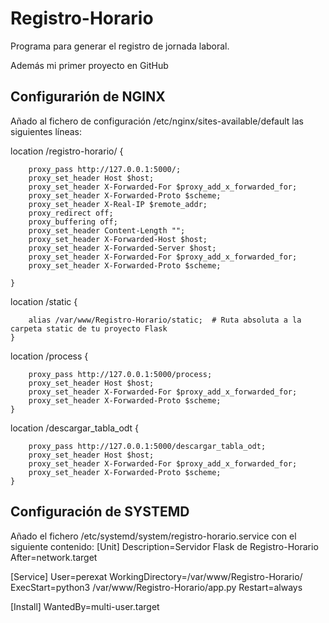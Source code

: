 # Registro-Horario
Programa para generar el registro de jornada laboral.

Además mi primer proyecto en GitHub

Configurarión de NGINX
----------------------

Añado al fichero de configuración /etc/nginx/sites-available/default las siguientes líneas:

location /registro-horario/ {

        proxy_pass http://127.0.0.1:5000/;        
        proxy_set_header Host $host;
        proxy_set_header X-Forwarded-For $proxy_add_x_forwarded_for;
        proxy_set_header X-Forwarded-Proto $scheme;
        proxy_set_header X-Real-IP $remote_addr;
        proxy_redirect off;
        proxy_buffering off;
        proxy_set_header Content-Length "";
        proxy_set_header X-Forwarded-Host $host;
        proxy_set_header X-Forwarded-Server $host;
        proxy_set_header X-Forwarded-For $proxy_add_x_forwarded_for;
        proxy_set_header X-Forwarded-Proto $scheme;
        
    }


location /static {

        alias /var/www/Registro-Horario/static;  # Ruta absoluta a la carpeta static de tu proyecto Flask
    }

location /process {

        proxy_pass http://127.0.0.1:5000/process;
        proxy_set_header Host $host;
        proxy_set_header X-Forwarded-For $proxy_add_x_forwarded_for;
        proxy_set_header X-Forwarded-Proto $scheme;
    }

location /descargar_tabla_odt {

        proxy_pass http://127.0.0.1:5000/descargar_tabla_odt;
        proxy_set_header Host $host;
        proxy_set_header X-Forwarded-For $proxy_add_x_forwarded_for;
        proxy_set_header X-Forwarded-Proto $scheme;
    }


Configuración de SYSTEMD
------------------------

Añado el fichero /etc/systemd/system/registro-horario.service con el siguiente contenido:
[Unit]
Description=Servidor Flask de Registro-Horario
After=network.target

[Service]
User=perexat
WorkingDirectory=/var/www/Registro-Horario/
ExecStart=python3 /var/www/Registro-Horario/app.py
Restart=always

[Install]
WantedBy=multi-user.target
